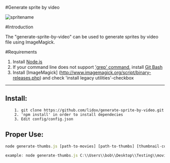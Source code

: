 #Generate sprite by video

![spritename](https://cloud.githubusercontent.com/assets/7879175/16196433/3208a47c-36fe-11e6-8bd5-06393ddbfca6.png)

#Introduction

The "generate-sprite-by-video" can be used to generate sprites by video file using ImageMagick.

#Requirements

1. Install [Node.js](https://nodejs.org/en/download/)
2. If your command line does not support ['grep' command](http://www.tutorialspoint.com/unix_commands/grep.htm), install [Git Bash](https://git-scm.com/downloads)
3. Install [ImageMagick] (http://www.imagemagick.org/script/binary-releases.php) and check 'install legacy utilities'-checkbox

---------------


Install: 
----
        1. git clone https://github.com/lidox/generate-sprite-by-video.git
        2. 'npm install' in order to install dependecies
        3. Edit config/config.json
        
Proper Use:
----

```javascript
node generate-thumbs.js [path-to-movies] [path-to-thumbs] [thumbnail-count]

example: node generate-thumbs.js C:\\Users\\bob\\Desktop\\Testing\\movies C:\\Users\\bob\\Desktop\\Testing\\thumbs 50
```


